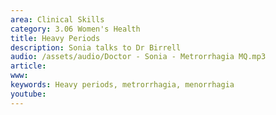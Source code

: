 ```yaml
---
area: Clinical Skills
category: 3.06 Women's Health
title: Heavy Periods
description: Sonia talks to Dr Birrell
audio: /assets/audio/Doctor - Sonia - Metrorrhagia MQ.mp3
article: 
www: 
keywords: Heavy periods, metrorrhagia, menorrhagia
youtube:
--- 
```

